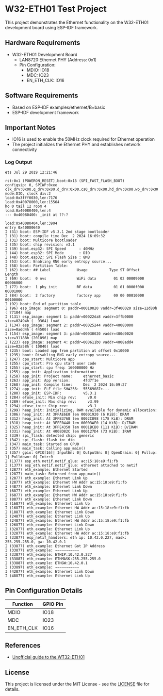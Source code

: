 # W32-ETH01 Test Project

This project demonstrates the Ethernet functionality on the W32-ETH01 development board using ESP-IDF framework.

## Hardware Requirements

- W32-ETH01 Development Board
  - LAN8720 Ethernet PHY (Address: 0x1)
  - Pin Configuration:
    - MDIO: IO18
    - MDC: IO23
    - EN_ETH_CLK: IO16

## Software Requirements

- Based on ESP-IDF examples/ethernet/B=basic
- ESP-IDF development framework

## Important Notes

- IO16 is used to enable the 50MHz clock required for Ethernet operation
- The project initializes the Ethernet PHY and establishes network connectivity


### Log Output
```
ets Jul 29 2019 12:21:46

rst:0x1 (POWERON_RESET),boot:0x13 (SPI_FAST_FLASH_BOOT)
configsip: 0, SPIWP:0xee
clk_drv:0x00,q_drv:0x00,d_drv:0x00,cs0_drv:0x00,hd_drv:0x00,wp_drv:0x00
mode:DIO, clock div:2
load:0x3fff0030,len:7176
load:0x40078000,len:15564
ho 0 tail 12 room 4
load:0x40080400,len:4
--- 0x40080400: _init at ??:?

load:0x40080404,len:3904
entry 0x40080640
I (31) boot: ESP-IDF v5.3.1 2nd stage bootloader
I (31) boot: compile time Dec  2 2024 16:09:32
I (31) boot: Multicore bootloader
I (35) boot: chip revision: v3.1
I (39) boot.esp32: SPI Speed      : 40MHz
I (44) boot.esp32: SPI Mode       : DIO
I (48) boot.esp32: SPI Flash Size : 8MB
I (53) boot: Enabling RNG early entropy source...
I (58) boot: Partition Table:
I (62) boot: ## Label            Usage          Type ST Offset   Length
I (69) boot:  0 nvs              WiFi data        01 02 00009000 00006000
I (77) boot:  1 phy_init         RF data          01 01 0000f000 00001000
I (84) boot:  2 factory          factory app      00 00 00010000 00100000
I (92) boot: End of partition table
I (96) esp_image: segment 0: paddr=00010020 vaddr=3f400020 size=12d80h ( 77184) map
I (131) esp_image: segment 1: paddr=00022da8 vaddr=3ffb0000 size=02494h (  9364) load
I (134) esp_image: segment 2: paddr=00025244 vaddr=40080000 size=0add4h ( 44500) load
I (154) esp_image: segment 3: paddr=00030020 vaddr=400d0020 size=31188h (201096) map
I (223) esp_image: segment 4: paddr=000611b0 vaddr=4008add4 size=02a58h ( 10840) load
I (235) boot: Loaded app from partition at offset 0x10000
I (235) boot: Disabling RNG early entropy source...
I (247) cpu_start: Multicore app
I (255) cpu_start: Pro cpu start user code
I (255) cpu_start: cpu freq: 160000000 Hz
I (255) app_init: Application information:
I (258) app_init: Project name:     ethernet_basic
I (263) app_init: App version:      4fd7f1e
I (268) app_init: Compile time:     Dec  2 2024 16:09:27
I (274) app_init: ELF file SHA256:  55569087c...
I (280) app_init: ESP-IDF:          v5.3.1
I (284) efuse_init: Min chip rev:     v0.0
I (289) efuse_init: Max chip rev:     v3.99
I (294) efuse_init: Chip rev:         v3.1
I (299) heap_init: Initializing. RAM available for dynamic allocation:
I (306) heap_init: At 3FFAE6E0 len 00001920 (6 KiB): DRAM
I (312) heap_init: At 3FFB3768 len 0002C898 (178 KiB): DRAM
I (318) heap_init: At 3FFE0440 len 00003AE0 (14 KiB): D/IRAM
I (325) heap_init: At 3FFE4350 len 0001BCB0 (111 KiB): D/IRAM
I (331) heap_init: At 4008D82C len 000127D4 (73 KiB): IRAM
I (339) spi_flash: detected chip: generic
I (342) spi_flash: flash io: dio
I (347) main_task: Started on CPU0
I (357) main_task: Calling app_main()
I (357) gpio: GPIO[16]| InputEn: 0| OutputEn: 0| OpenDrain: 0| Pullup: 1| Pulldown: 0| Intr:0
I (1377) esp_eth.netif.netif_glue: ac:15:18:e9:f1:fb
I (1377) esp_eth.netif.netif_glue: ethernet attached to netif
I (2877) eth_example: Ethernet Started
I (2877) main_task: Returned from app_main()
I (2877) eth_example: Ethernet Link Up
I (2877) eth_example: Ethernet HW Addr ac:15:18:e9:f1:fb
I (4877) eth_example: Ethernet Link Down
I (6877) eth_example: Ethernet Link Up
I (6877) eth_example: Ethernet HW Addr ac:15:18:e9:f1:fb
I (8877) eth_example: Ethernet Link Down
I (16877) eth_example: Ethernet Link Up
I (16877) eth_example: Ethernet HW Addr ac:15:18:e9:f1:fb
I (18877) eth_example: Ethernet Link Down
I (24877) eth_example: Ethernet Link Up
I (24877) eth_example: Ethernet HW Addr ac:15:18:e9:f1:fb
I (26877) eth_example: Ethernet Link Down
I (32877) eth_example: Ethernet Link Up
I (32877) eth_example: Ethernet HW Addr ac:15:18:e9:f1:fb
I (33877) esp_netif_handlers: eth ip: 10.42.0.227, mask: 255.255.255.0, gw: 10.42.0.1
I (33877) eth_example: Ethernet Got IP Address
I (33877) eth_example: ~~~~~~~~~~~
I (33877) eth_example: ETHIP:10.42.0.227
I (33887) eth_example: ETHMASK:255.255.255.0
I (33887) eth_example: ETHGW:10.42.0.1
I (33897) eth_example: ~~~~~~~~~~~
I (42877) eth_example: Ethernet Link Down
I (48877) eth_example: Ethernet Link Up
```

## Pin Configuration Details

| Function    | GPIO Pin |
|------------|----------|
| MDIO       | IO18     |
| MDC        | IO23     |
| EN_ETH_CLK | IO16     |

## References

- [Unofficial guide to the WT32-ETH01](https://github.com/egnor/wt32-eth01)

## License

This project is licensed under the MIT License - see the [LICENSE](LICENSE) file for details.
